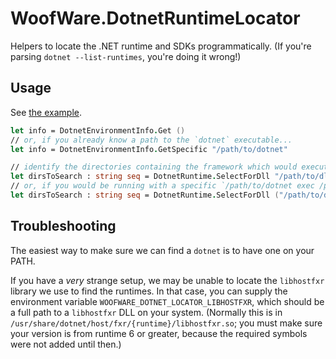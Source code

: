 # WoofWare.DotnetRuntimeLocator

Helpers to locate the .NET runtime and SDKs programmatically.
(If you're parsing `dotnet --list-runtimes`, you're doing it wrong!)

## Usage

See [the example](Example/Program.fs).

```fsharp
let info = DotnetEnvironmentInfo.Get ()
// or, if you already know a path to the `dotnet` executable...
let info = DotnetEnvironmentInfo.GetSpecific "/path/to/dotnet"

// identify the directories containing the framework which would execute a given DLL
let dirsToSearch : string seq = DotnetRuntime.SelectForDll "/path/to/dll.dll"
// or, if you would be running with a specific `/path/to/dotnet exec /path/to/dll.dll`:
let dirsToSearch : string seq = DotnetRuntime.SelectForDll ("/path/to/dll.dll", "/path/to/dotnet")
```

## Troubleshooting

The easiest way to make sure we can find a `dotnet` is to have one on your PATH.

If you have a *very* strange setup, we may be unable to locate the `libhostfxr` library we use to find the runtimes.
In that case, you can supply the environment variable `WOOFWARE_DOTNET_LOCATOR_LIBHOSTFXR`,
which should be a full path to a `libhostfxr` DLL on your system.
(Normally this is in `/usr/share/dotnet/host/fxr/{runtime}/libhostfxr.so`;
you must make sure your version is from runtime 6 or greater,
because the required symbols were not added until then.)
